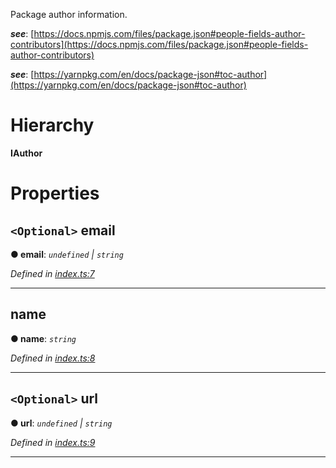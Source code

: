 

Package author information.

*__see__*: [https://docs.npmjs.com/files/package.json#people-fields-author-contributors](https://docs.npmjs.com/files/package.json#people-fields-author-contributors)

*__see__*: [https://yarnpkg.com/en/docs/package-json#toc-author](https://yarnpkg.com/en/docs/package-json#toc-author)

# Hierarchy

**IAuthor**

# Properties

<a id="email"></a>

## `<Optional>` email

**● email**: *`undefined` \| `string`*

*Defined in [index.ts:7](https://github.com/ajaxlab/package-json-type/blob/a3cfb07/src/index.ts#L7)*

___
<a id="name"></a>

##  name

**● name**: *`string`*

*Defined in [index.ts:8](https://github.com/ajaxlab/package-json-type/blob/a3cfb07/src/index.ts#L8)*

___
<a id="url"></a>

## `<Optional>` url

**● url**: *`undefined` \| `string`*

*Defined in [index.ts:9](https://github.com/ajaxlab/package-json-type/blob/a3cfb07/src/index.ts#L9)*

___

